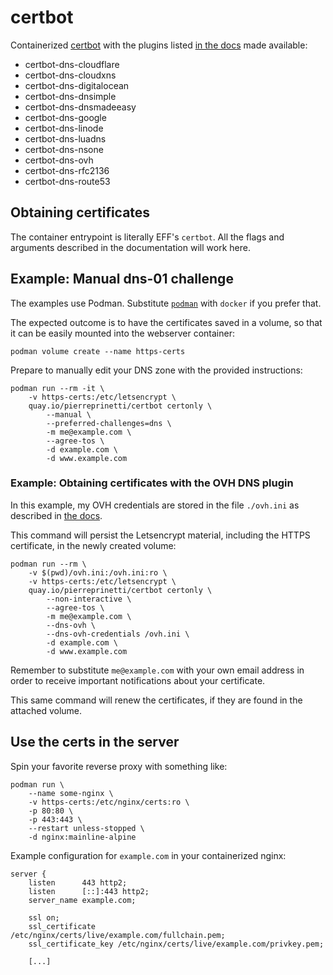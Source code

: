 # certbot

Containerized [certbot][certbot] with the plugins listed [in the docs][dns-plugins] made available:

* certbot-dns-cloudflare
* certbot-dns-cloudxns
* certbot-dns-digitalocean
* certbot-dns-dnsimple
* certbot-dns-dnsmadeeasy
* certbot-dns-google
* certbot-dns-linode
* certbot-dns-luadns
* certbot-dns-nsone
* certbot-dns-ovh
* certbot-dns-rfc2136
* certbot-dns-route53

## Obtaining certificates

The container entrypoint is literally EFF's `certbot`. All the flags and
arguments described in the documentation will work here.

## Example: Manual dns-01 challenge

The examples use Podman. Substitute [`podman`][podman] with `docker` if you prefer that.

The expected outcome is to have the certificates saved in a volume, so that it can be easily mounted into the webserver container:

```
podman volume create --name https-certs
```

Prepare to manually edit your DNS zone with the provided instructions:

```
podman run --rm -it \
	-v https-certs:/etc/letsencrypt \
	quay.io/pierreprinetti/certbot certonly \
		--manual \
		--preferred-challenges=dns \
		-m me@example.com \
		--agree-tos \
		-d example.com \
		-d www.example.com
```

### Example: Obtaining certificates with the OVH DNS plugin

In this example, my OVH credentials are stored in the file `./ovh.ini` as described in [the docs][dns-ovh-docs].

This command will persist the Letsencrypt material, including the HTTPS certificate, in the newly created volume:

```
podman run --rm \
	-v $(pwd)/ovh.ini:/ovh.ini:ro \
	-v https-certs:/etc/letsencrypt \
	quay.io/pierreprinetti/certbot certonly \
		--non-interactive \
		--agree-tos \
		-m me@example.com \
		--dns-ovh \
		--dns-ovh-credentials /ovh.ini \
		-d example.com \
		-d www.example.com
```

Remember to substitute `me@example.com` with your own email address in order to receive important notifications about your certificate.

This same command will renew the certificates, if they are found in the attached volume.

## Use the certs in the server

Spin your favorite reverse proxy with something like:

```
podman run \
	--name some-nginx \
	-v https-certs:/etc/nginx/certs:ro \
	-p 80:80 \
	-p 443:443 \
	--restart unless-stopped \
	-d nginx:mainline-alpine
```

Example configuration for `example.com` in your containerized nginx:

```
server {
	listen      443 http2;
	listen      [::]:443 http2;
	server_name example.com;

	ssl on;
	ssl_certificate     /etc/nginx/certs/live/example.com/fullchain.pem;
	ssl_certificate_key /etc/nginx/certs/live/example.com/privkey.pem;

	[...]
```

[certbot]: https://certbot.eff.org/ "Certbot website"
[dns-plugins]: https://certbot.eff.org/docs/using.html#dns-plugins "Certbot DNS plugins"
[podman]: https://podman.io/ "podman.io"
[dns-ovh-docs]: https://certbot-dns-ovh.readthedocs.io/en/stable "Certbot DNS OVH plugin documentation"
